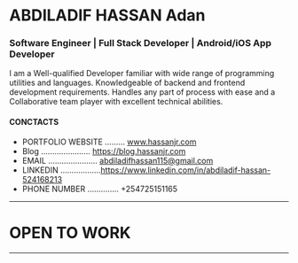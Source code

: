 #  ABDILADIF HASSAN Adan

### Software Engineer | Full Stack Developer | Android/iOS App Developer   

 I am a Well-qualified Developer familiar with wide range
 of programming utilities and languages. Knowledgeable of
 backend and frontend development requirements. Handles any
 part of process with ease and a Collaborative team player with
 excellent technical abilities.

#### CONCTACTS


- PORTFOLIO WEBSITE ......... www.hassanjr.com
- Blog ...................... https://blog.hassanjr.com
- EMAIL ...................... abdiladifhassan115@gmail.com
- LINKEDIN ..................https://www.linkedin.com/in/abdiladif-hassan-524168213
- PHONE NUMBER .............. +254725151165



****************
# OPEN TO WORK
****************


